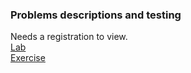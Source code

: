 ### Problems descriptions and testing  

Needs a registration to view.  
[Lab](https://judge.softuni.org/Contests/1472/Functional-Programming-Lab)  
[Exercise](https://judge.softuni.org/Contests/1473/Functional-Programming-Exercise)
